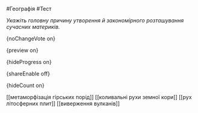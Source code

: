#Географія #Тест

*Укажіть головну причину утворення й закономірного розташування сучасних материків.*

{noChangeVote on}

{preview on}

{hideProgress on}

{shareEnable off}

{hideCount on}

[[метаморфізація гірських порід]]
[[коливальні рухи земної кори]]
[[рух літосферних плит]]
[[виверження вулканів]]
